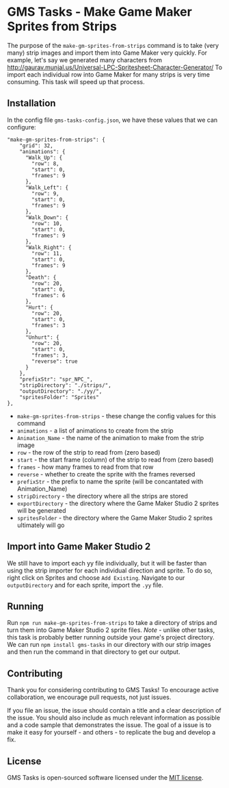 # GMS Tasks - Make Game Maker Sprites from Strips

The purpose of the `make-gm-sprites-from-strips` command is to take (very many) strip images and import them into Game Maker very quickly.  For example, let's say we generated many characters from http://gaurav.munjal.us/Universal-LPC-Spritesheet-Character-Generator/  To import each individual row into Game Maker for many strips is very time consuming.  This task will speed up that process.

## Installation

In the config file `gms-tasks-config.json`, we have these values that we can configure:

```
"make-gm-sprites-from-strips": {
    "grid": 32,
    "animations": {
      "Walk_Up": {
        "row": 8,
        "start": 0,
        "frames": 9
      },
      "Walk_Left": {
        "row": 9,
        "start": 0,
        "frames": 9
      },
      "Walk_Down": {
        "row": 10,
        "start": 0,
        "frames": 9
      },
      "Walk_Right": {
        "row": 11,
        "start": 0,
        "frames": 9
      },
      "Death": {
        "row": 20,
        "start": 0,
        "frames": 6
      },
      "Hurt": {
        "row": 20,
        "start": 0,
        "frames": 3
      },
      "Unhurt": {
        "row": 20,
        "start": 0,
        "frames": 3,
        "reverse": true
      }
    },
    "prefixStr": "spr_NPC_",
    "stripDirectory": "./strips/",
    "outputDirectory": "./yy/",
    "spritesFolder": "Sprites"
},
```

* `make-gm-sprites-from-strips` - these change the config values for this command
* `animations` - a list of animations to create from the strip
* `Animation_Name` - the name of the animation to make from the strip image
* `row` - the row of the strip to read from (zero based)
* `start` - the start frame (column) of the strip to read from (zero based)
* `frames` - how many frames to read from that row
* `reverse` - whether to create the sprite with the frames reversed
* `prefixStr` - the prefix to name the sprite (will be concantated with Animation_Name)
* `stripDirectory` - the directory where all the strips are stored
* `exportDirectory` - the directory where the Game Maker Studio 2 sprites will be generated
* `spritesFolder` - the directory where the Game Maker Studio 2 sprites ultimately will go

## Import into Game Maker Studio 2

We still have to import each yy file individually, but it will be faster than using the strip importer for each individual direction and sprite.  To do so, right click on Sprites and choose `Add Existing`.  Navigate to our `outputDirectory` and for each sprite, import the `.yy` file.

## Running

Run `npm run make-gm-sprites-from-strips` to take a directory of strips and turn them into Game Maker Studio 2 sprite files.  *Note* - unlike other tasks, this task is probably better running outside your game's project directory.  We can run `npm install gms-tasks` in our directory with our strip images and then run the command in that directory to get our output.

## Contributing

Thank you for considering contributing to GMS Tasks! To encourage active collaboration, we encourage pull requests, not just issues.

If you file an issue, the issue should contain a title and a clear description of the issue. You should also include as much relevant information as possible and a code sample that demonstrates the issue. The goal of a issue is to make it easy for yourself - and others - to replicate the bug and develop a fix.

## License

GMS Tasks is open-sourced software licensed under the [MIT license](http://opensource.org/licenses/MIT).
